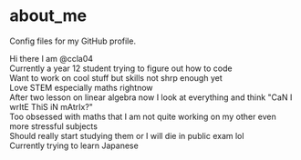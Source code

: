 # about_me
Config files for my GitHub profile.

Hi there I am @ccla04<br>
Currently a year 12 student trying to figure out how to code<br>
Want to work on cool stuff but skills not shrp enough yet<br>
Love STEM especially maths rightnow<br>
After two lesson on linear algebra now I look at everything and think "CaN I wrItE ThiS iN mAtrIx?"<br>
Too obsessed with maths that I am not quite working on my other even more stressful subjects<br>
Should really start studying them or I will die in public exam lol<br>
Currently trying to learn Japanese<br>

